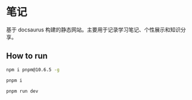 # 笔记

基于 docsaurus 构建的静态网站。主要用于记录学习笔记、个性展示和知识分享。

## How to run

```sh
npm i pnpm@10.6.5 -g

pnpm i

pnpm run dev
```
